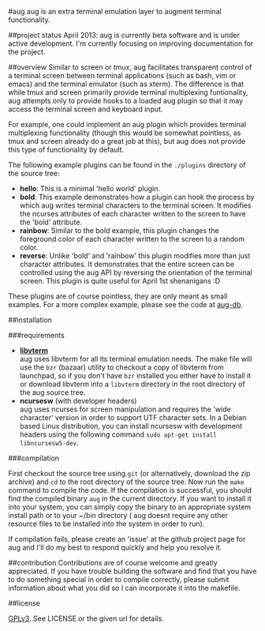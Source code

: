 #aug
aug is an extra terminal emulation layer to augment 
terminal functionality.

##project status
April 2013: 
	aug is currently beta software and is under active development.
	I'm currently focusing on improving documentation for the project.

##overview
Similar to screen or tmux, aug facilitates transparent control of a terminal
screen between terminal applications (such as bash, vim or emacs) and the
terminal emulator (such as xterm). The difference is that while tmux and screen
primarily provide terminal multiplexing funtionality, aug attempts only to
provide hooks to a loaded aug plugin so that it may access the terminal
screen and keyboard input.

For example, one could implement an aug plugin which provides terminal
multiplexing functionality (though this would be somewhat pointless, as tmux and
screen already do a great job at this), but aug does not provide this
type of functionality by default.

The following example plugins can be found in the `./plugins` directory
of the source tree:

 * __hello__: 	This is a minimal 'hello world' plugin.
 * __bold__: 	This example demonstrates how a plugin can hook the process by
				which aug writes terminal characters to the terminal screen.
				It modifies the ncurses attributes of each character written to
				the screen to have the 'bold' attribute.
 * __rainbow__: Similar to the bold example, this plugin changes the foreground
				color of each character written to the screen to a random color.
 * __reverse__: Unlike 'bold' and 'rainbow' this plugin modifies more than just
				character attributes. It demonstrates that the entire screen 
				can be controlled using the aug API by reversing the 
				orientation of the terminal screen. This plugin is quite useful
				for April 1st shenanigans :D

These plugins are of course pointless, they are only meant as small examples. For
a more complex example, please see the code at [aug-db](https://github.com/cantora/aug-db).

##installation

###requirements 
 * [__libvterm__](https://code.launchpad.net/~leonerd/libvterm)  
		aug uses libvterm for all its terminal emulation needs. The make file
		will use the `bzr` (bazaar) utility to checkout a copy of libvterm from
		launchpad, so if you don't have `bzr` installed you either have to install
		it or download libvterm into a `libvterm` directory in the root directory
		of the aug source tree.
 * __ncursesw__ (with developer headers)  
		aug uses ncurses for screen manipulation and requires the 'wide
		character' version in order to support UTF character sets. In a Debian 
		based Linux distribution, you can install ncursesw with development headers
		using the following command `sudo apt-get install libncursesw5-dev`.

###compilation

First checkout the source tree using `git` (or alternatively, download the zip archive)
and `cd` to the root directory of the source tree. Now run the `make` command to
compile the code. If the compilation is successful, you should find the compiled binary
`aug` in the current directory. If you want to install it into your system, you can
simply copy the binary to an appropriate system install path or to your ~/bin
directory ( aug doesnt require any other resource files to be installed into the
system in order to run).

If compilation fails, please create an 'issue' at the github project page for aug
and I'll do my best to respond quickly and help you resolve it.

##contribution
Contributions are of course welcome and greatly appreciated. If you have trouble
building the software and find that you have to do something special in order to compile
correctly, please submit information about what you did so I can incorporate it into
the makefile.

##license

[GPLv3](http://www.gnu.org/licenses/gpl-3.0.html). See LICENSE or the given url for
details.
